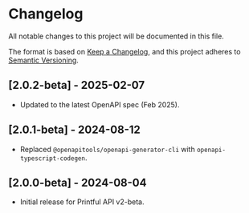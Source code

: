 # Changelog

All notable changes to this project will be documented in this file.

The format is based on [Keep a Changelog](https://keepachangelog.com/en/1.0.0/), and this project adheres to [Semantic Versioning](https://semver.org/spec/v2.0.0.html).

## [2.0.2-beta] - 2025-02-07

- Updated to the latest OpenAPI spec (Feb 2025).

## [2.0.1-beta] - 2024-08-12

- Replaced `@openapitools/openapi-generator-cli` with `openapi-typescript-codegen`.

## [2.0.0-beta] - 2024-08-04

- Initial release for Printful API v2-beta.
